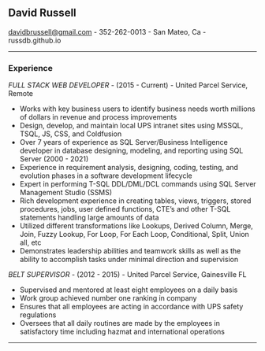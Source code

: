 
## David Russell 
davidbrussell@gmail.com - 352-262-0013 - San Mateo, Ca - russdb.github.io  
<hr>  

### Experience
_FULL STACK WEB DEVELOPER_ - (2015 - Current) - United Parcel Service, Remote  
* Works with key business users to identify business needs worth millions of dollars in revenue and process improvements
* Design, develop, and maintain local UPS intranet sites using MSSQL, TSQL, JS, CSS, and Coldfusion
* Over 7 years of experience as SQL Server/Business Intelligence developer in database designing, modeling, and reporting using SQL Server (2000 - 2021)
* Experience in requirement analysis, designing, coding, testing, and evolution phases in a software development lifecycle
* Expert in performing T-SQL DDL/DML/DCL commands using SQL Server Management Studio (SSMS)
* Rich development experience in creating tables, views, triggers, stored procedures, jobs, user defined functions, CTE’s and other T-SQL statements handling large amounts of data 
* Utilized different transformations like Lookups, Derived Column, Merge, Join, Fuzzy Lookup, For Loop, For Each Loop, Conditional, Split, Union all, etc
 * Demonstrates leadership abilities and teamwork skills as well as the ability to accomplish tasks under minimal direction and supervision  

_BELT SUPERVISOR_ - (2012 - 2015) - United Parcel Service, Gainesville FL
* Supervised and mentored at least eight employees on a daily basis  
* Work group achieved number one ranking in company
* Ensures that all employees are acting in accordance with UPS safety regulations 
* Oversees that all daily routines are made by the employees in satisfactory time including hazmat and international operations   

<hr>




